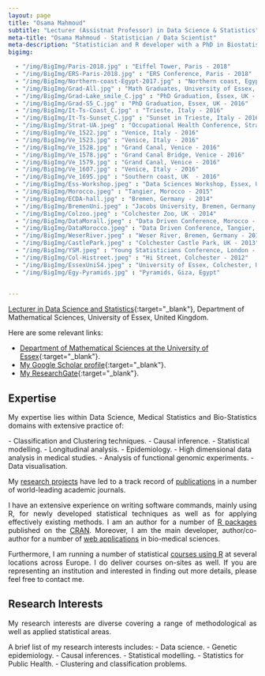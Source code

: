 ```yaml
---
layout: page
title: "Osama Mahmoud"
subtitle: "Lecturer (Assistnat Professor) in Data Science & Statistics"
meta-title: "Osama Mahmoud - Statistician / Data Scientist"
meta-description: "Statistician and R developer with a PhD in Biostatistics, a MSc and a Bachelor degrees in Applied Statistics. An expert in classification, clustering techniques, causal inference, statistical multilevel modelling and data analysis of public health studies"
bigimg:

  - "/img/BigImg/Paris-2018.jpg" : "Eiffel Tower, Paris - 2018"
  - "/img/BigImg/ERS-Paris-2018.jpg" : "ERS Conference, Paris - 2018"
  - "/img/BigImg/Northern-coast-Egypt-2017.jpg" : "Northern coast, Egypt - 2017"
  - "/img/BigImg/Grad-All.jpg" : "Math Graduates, University of Essex, UK - 2016"
  - "/img/BigImg/Grad-Lake_smile_C.jpg" : "PhD Graduation, Essex, UK - 2016"
  - "/img/BigImg/Grad-S5_C.jpg" : "PhD Graduation, Essex, UK - 2016"
  - "/img/BigImg/It-Ts-Coast_C.jpg" : "Trieste, Italy - 2016"
  - "/img/BigImg/It-Ts-Sunset_C.jpg" : "Sunset in Trieste, Italy - 2016"
  - "/img/BigImg/Strat-UA.jpeg" : "Occupational Health Conference, Stratford-Upon-Avon, UK - 2016"
  - "/img/BigImg/Ve_1522.jpg" : "Venice, Italy - 2016"
  - "/img/BigImg/Ve_1523.jpg" : "Venice, Italy - 2016"
  - "/img/BigImg/Ve_1528.jpg" : "Grand Canal, Venice - 2016"
  - "/img/BigImg/Ve_1578.jpg" : "Grand Canal Bridge, Venice - 2016"
  - "/img/BigImg/Ve_1579.jpg" : "Grand Canal, Venice - 2016"
  - "/img/BigImg/Ve_1607.jpg" : "Venice, Italy - 2016"
  - "/img/BigImg/Ve_1695.jpg" : "Southern coast, UK  - 2016"
  - "/img/BigImg/Ess-Workshop.jpeg" : "Data Sciences Workshop, Essex, UK - 2015"
  - "/img/BigImg/Morocco.jpeg" : "Tangier, Morocco - 2015"
  - "/img/BigImg/ECDA-hall.jpg" : "Bremen, Germany - 2014"
  - "/img/BigImg/BremenUni.jpeg" : "Jacobs University, Bremen, Germany - 2014"
  - "/img/BigImg/Colzoo.jpeg" : "Colchester Zoo, UK - 2014"
  - "/img/BigImg/DataMorall.jpeg" : "Data Driven Conference, Morocco - 2014"
  - "/img/BigImg/DataMorocco.jpeg" : "Data Driven Conference, Tangier, Morocco - 2014"
  - "/img/BigImg/WeserRiver.jpeg" : "Weser River, Bremen, Germany - 2014"
  - "/img/BigImg/CastlePark.jpeg" : "Colchester Castle Park, UK - 2013"
  - "/img/BigImg/YSM.jpeg" : "Young Statisticians Conference, London - 2013"
  - "/img/BigImg/Col-Histreet.jpeg" : "Hi Street, Colchester - 2012"
  - "/img/BigImg/EssexUniS4.jpeg" : "University of Essex, Colchester, UK - 2012"
  - "/img/BigImg/Egy-Pyramids.jpg" : "Pyramids, Giza, Egypt"

  
---
```

[Lecturer in Data Science and Statistics](https://www.essex.ac.uk/people/abdel02200/osama-mahmoud "Show academic profile at UoE"){:target="_blank"}, Department of Mathematical Sciences, University of Essex, United Kingdom.

Here are some relevant links:
 - [Department of Mathematical Sciences at the University of Essex](https://www.essex.ac.uk/departments/mathematical-sciences "DMS, University of Essex"){:target="_blank"}.
 - [My Google Scholar profile](https://scholar.google.com/citations?user=sLf22b8AAAAJ&hl=en){:target="_blank"}.
 - [My ResearchGate](https://www.researchgate.net/profile/Osama_Mahmoud7){:target="_blank"}.
  
## Expertise

<p align="justify">
My expertise lies within Data Science, Medical Statistics and Bio-Statistics domains with extensive practice of:</p>
    - Classification and Clustering techniques.
    - Causal inference.
    - Statistical modelling.
    - Longitudinal analysis.
    - Epidemiology.
    - High dimensional data analysis in medical studies.
    - Analysis of functional genomic experiments.
    - Data visualisation.

<p align="justify">
My <a href="/Research/Selected-projects" title="List of projects" target="_blank">research projects</a> have led to a track record of <a href="/Research" title="List of publications" target="_blank">publications</a> in a number of world-leading academic journals.
</p>

<p align="justify">
I have an extensive experience on writing software commands, mainly using R, for newly developed statistical techniques as well as for applying effectively existing methods. I am an author for a number of <a href="https://www.rdocumentation.org/collaborators/name/Osama%20Mahmoud" target="_blank" title="Published packages">R packages</a> published on the <a href="https://cran.r-project.org/" target="_blank" title="Comprehensive R Archive Network">CRAN</a>. Moreover, I am the main developer, author/co-author for a number of <a href="/Shiny" title="List of web applications" target="_blank">web applications</a> in bio-medical sciences.
</p>

<p align="justify">
Furthermore, I am running a number of statistical <a href="/R-courses" title="Details on R courses" target="_blank">courses using R</a> at several locations across Europe. I do deliver courses on-sites as well. If you are representing an institution and interested in finding out more details, please feel free to contact me.
</p>

## Research Interests

<p align="justify">
My research interests are diverse covering a range of methodological as well as applied statistical areas.
</p>

A brief list of my research interests includes:
    - Data science.
    - Genetic epidemiology.
    - Causal inferences.
    - Statistical modelling.
    - Statistics for Public Health.
    - Clustering and classification problems.


